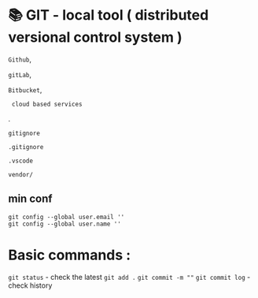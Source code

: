 # 📚 GIT - local tool ( distributed versional control system )

`Github`,

`gitLab`,

`Bitbucket`,

     cloud based services
.
    
    gitignore
`.gitignore`

`.vscode`

`vendor/`



## min conf
    git config --global user.email ''
    git config --global user.name ''

# Basic commands :
`git status` - check the latest
`git add .`
`git commit -m ""`
`git commit log` - check history






